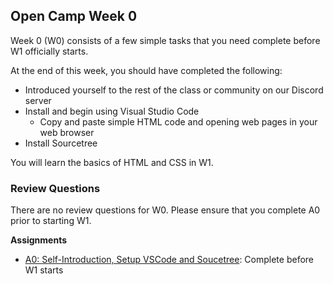 ## Open Camp Week 0

Week 0 (W0) consists of a few simple tasks that you need complete before W1
officially starts.

At the end of this week, you should have completed the following:

- Introduced yourself to the rest of the class or community on our Discord server
- Install and begin using Visual Studio Code
    - Copy and paste simple HTML code and opening web pages in your web browser
- Install Sourcetree

You will learn the basics of HTML and CSS in W1.

### Review Questions

There are no review questions for W0. Please ensure that you complete A0 prior
to starting W1.

**Assignments**

- [A0: Self-Introduction, Setup VSCode and Soucetree](../assignments/a0.md): Complete before W1 starts